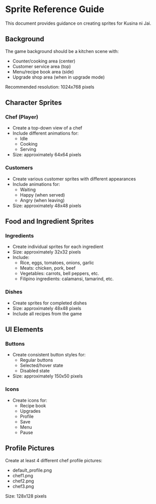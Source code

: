 # Sprite Reference Guide

This document provides guidance on creating sprites for Kusina ni Jai.

## Background

The game background should be a kitchen scene with:
- Counter/cooking area (center)
- Customer service area (top)
- Menu/recipe book area (side)
- Upgrade shop area (when in upgrade mode)

Recommended resolution: 1024x768 pixels

## Character Sprites

### Chef (Player)
- Create a top-down view of a chef
- Include different animations for:
  - Idle
  - Cooking
  - Serving
- Size: approximately 64x64 pixels

### Customers
- Create various customer sprites with different appearances
- Include animations for:
  - Waiting
  - Happy (when served)
  - Angry (when leaving)
- Size: approximately 48x48 pixels

## Food and Ingredient Sprites

### Ingredients
- Create individual sprites for each ingredient
- Size: approximately 32x32 pixels
- Include:
  - Rice, eggs, tomatoes, onions, garlic
  - Meats: chicken, pork, beef
  - Vegetables: carrots, bell peppers, etc.
  - Filipino ingredients: calamansi, tamarind, etc.

### Dishes
- Create sprites for completed dishes
- Size: approximately 48x48 pixels
- Include all recipes from the game

## UI Elements

### Buttons
- Create consistent button styles for:
  - Regular buttons
  - Selected/hover state
  - Disabled state
- Size: approximately 150x50 pixels

### Icons
- Create icons for:
  - Recipe book
  - Upgrades
  - Profile
  - Save
  - Menu
  - Pause

## Profile Pictures

Create at least 4 different chef profile pictures:
- default_profile.png
- chef1.png
- chef2.png
- chef3.png

Size: 128x128 pixels
